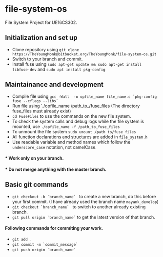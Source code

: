 # file-system-os

File System Project for UE16CS302.

## Initialization and set up

* Clone repository using `git clone https://TheYoungMonk@bitbucket.org/TheYoungMonk/file-system-os.git`
* Switch to your branch and commit.
* Install fuse using `sudo apt-get update && sudo apt-get install libfuse-dev` and `sudo apt install pkg-config`

## Maintainance and development

* Compile file using ``gcc -Wall  -o opfile_name file_name.c `pkg-config fuse --cflags --libs` ``
* Run file using `./opfile_name /path_to_/fuse_files (The directory fuse_files must already exist)
* `cd FuseFiles` to use the commands on the new file system.
* To check the system calls and debug logs while the file system is mounted, use `./opfile_name -f /path_to_fuse_files`
* To unmount the file system `sudo umount /path_to/fuse_files	`
* All function declarations and structures are added in `file_system.h`
* Use readable variable and method names which follow the `underscore_case` notation, not camelCase.

#### * Work only on your branch.
#### * Do not merge anything with the master branch.

## Basic git commands

* ``git checkout -b `branch_name` `` to create a new branch, do this before your first commit. (I have already used the branch name `mayank_develop`)
* ``git checkout `branch_name` `` to switch to another already existing branch.
* `` git pull origin `branch_name` `` to get the latest version of that branch.

#### Following commands for commiting your work.

* `git add .`
* ``git commit -m `commit_message` ``
* `` git push origin `branch_name` ``
